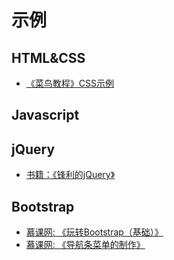 # 示例

## HTML&CSS

- [《菜鸟教程》CSS示例](http://www.runoob.com/css/css-examples.html)


## Javascript


## jQuery

- [书籍：《锋利的jQuery》](http://123.56.21.232:8252/books/sharp_jquery/)


## Bootstrap

- [慕课网: 《玩转Bootstrap（基础）》](http://123.56.21.232:8252/video/imooc/bootstrap/basic/)
- [慕课网: 《导航条菜单的制作》](http://123.56.21.232:8252/video/imooc/htmlcss/nav_bar/)




